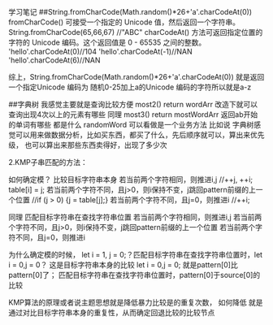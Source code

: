 学习笔记
##String.fromCharCode(Math.random()*26+'a'.charCodeAt(0))
fromCharCode() 可接受一个指定的 Unicode 值，然后返回一个字符串。
String.fromCharCode(65,66,67) //"ABC"
charCodeAt() 方法可返回指定位置的字符的 Unicode 编码。这个返回值是 0 - 65535 之间的整数。
'hello'.charCodeAt(0)//104
'hello'.charCodeAt(-1)//NAN
'hello'.charCodeAt(6)//NAN

综上，String.fromCharCode(Math.random()*26+'a'.charCodeAt(0)) 就是返回一个指定Unicode 编码为
随机0-25加上a的Unicode 编码的字符所以就是a-z

##字典树 我感觉主要就是查询比较方便
 most2()  return wordArr 改造下就可以查询出现4次以上的元素有哪些
同理 
 most3()  return mostWordArr 返回ab开始的单词有哪些 都是什么
 randomWord 可以看做是一个业务方法 比如说 
 字典树感觉可以用来做数据分析，比如买东西，都买了什么，先后顺序就可以，算出来优先级，
 也可以算出来那些东西卖得好，出现了多少次

 2.KMP子串匹配的方法：


如何确定模？
比较目标字符串本身
若当前两个字符相同，则推进i,j   //++j, ++i; table[i] = j;
若当前两个字符不同，且j>0，则i保持不变，j跳回pattern前缀的上一个位置  //if (j > 0) {j = table[j];}
若当前两个字符不同，且j=0，则推进i //++i;

同理
匹配目标字符串在查找字符串位置
若当前两个字符相同，则推进i,j
若当前两个字符不同，且j>0，则i保持不变，j跳回pattern前缀的上一个位置
若当前两个字符不同，且j=0，则推进i

为什么确定模的时候， let i = 1, j = 0;？匹配目标字符串在查找字符串位置时，let i = 0,j = 0？
这是目标字符串本身的比较 let i = 0,j = 0; 就是pattern[0]比pattern[0]了；
匹配目标字符串在查找字符串位置时，pattern[0]于source[0]的比较

KMP算法的原理或者说主题思想就是降低暴力比较是的重复次数，
如何降低 就是通过对比目标字符串本身的重复性，从而确定回退比较的比较节点